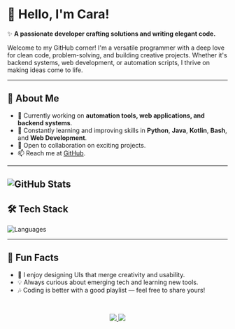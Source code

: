# 👋 Hello, I'm Cara!

✨ **A passionate developer crafting solutions and writing elegant code.**

Welcome to my GitHub corner! I'm a versatile programmer with a deep love for clean code, problem-solving, and building creative projects. Whether it's backend systems, web development, or automation scripts, I thrive on making ideas come to life.

---

## 🌟 About Me

- 🔭 Currently working on **automation tools, web applications, and backend systems**.
- 🌱 Constantly learning and improving skills in **Python**, **Java**, **Kotlin**, **Bash**, and **Web Development**.
- 💬 Open to collaboration on exciting projects.
- 📫 Reach me at [GitHub](https://github.com/caracurse).

---

![GitHub Stats](https://github-readme-stats.vercel.app/api?username=caracurse&custom_title=Stats:&show_icons=true&theme=radical)
---

## 🛠️ Tech Stack
![Languages](https://github-readme-stats.vercel.app/api/top-langs/?username=caracurse&custom_title=Languages&disable_animation=false&layout=compact&theme=radical)

---

## 🎯 Fun Facts
- 🎨 I enjoy designing UIs that merge creativity and usability.
- 💡 Always curious about emerging tech and learning new tools.
- 🎶 Coding is better with a good playlist — feel free to share yours!
<br />
<p align='center'> 
    <a href="https://t.me/caracurse">
        <img src="https://img.shields.io/badge/TELEGRAM-DAC6C2?style=for-the-badge"/>
    </a>   
    <a href="https://youtube.com/@caracurse"><img src="https://img.shields.io/badge/YouTube-DAC6C2?style=for-the-badge"/>
    </a>
</p>
